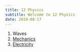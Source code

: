 ```yaml
---
title: 12 Physics
subtitle: Welcome to 12 Physics
date: 2019-08-17
---
```


1. Waves
2. [Mechanics](/12phy/2-mechanics)
3. [Electricity](/12phy/3-electricity)

